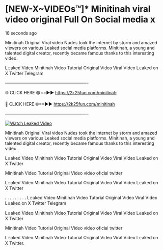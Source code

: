 # [NEW-X~VIDEOs™]* Minitinah viral video original Full On Social media x

18 seconds ago

Minitinah Original Viral video Nudes took the internet by storm and amazed viewers on various Leaked social media platforms. Minitinah, a young and talented digital creator, recently became famous thanks to this interesting video.

L𝚎aked Video Minitinah Video Tutorial Original Video Viral Video L𝚎aked on X Twitter Telegram

———————————————————-

🌐 CLICK HERE 🟢==►► https://2k25fun.com/minitinah

🔴 CLICK HERE 🌐==►► https://2k25fun.com/minitinah

———————————————————-

[![Watch Leaked Video](https://miro.medium.com/v2/resize:fit:828/format:webp/1*cilzJN44JGOrTw9NJCrNHA.gif "Watch Leaked Video")](https://2k25fun.com/minitinah)

Minitinah Original Viral video Nudes took the internet by storm and amazed viewers on various Leaked social media platforms. Minitinah, a young and talented digital creator, recently became famous thanks to this interesting video.

L𝚎aked Video Minitinah Video Tutorial Original Video Viral Video L𝚎aked on X Twitter

Minitinah Video Tutorial Original Video video oficial twitter

L𝚎aked Video Minitinah Video Tutorial Original Video Viral Video L𝚎aked on X Twitter

. . . . . . . . . L𝚎aked Video Minitinah Video Tutorial Original Video Viral Video L𝚎aked on X Twitter Telegram

L𝚎aked Video Minitinah Video Tutorial Original Video Viral Video L𝚎aked on X Twitter

Minitinah Video Tutorial Original Video video oficial twitter

L𝚎aked Video Minitinah Video Tutorial Original Video Viral Video L𝚎aked on X Twitter.
